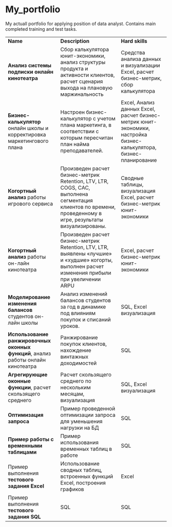 # My_portfolio
My actuall portfolio for applying position of data analyst. Contains main completed training and test tasks.
<body>
    <table>
    <tr>
<td><b>Name</td>	<td><b>Description</td>	<td><b>Hard skills</td></tr>
<tr>
<td><b>Анализ системы подписки онлайн кинотеатра</td>	<td>Сбор калькулятора юнит-экономики, анализ структуры продукта и активности клиентов, расчет сценария выхода на плановую маржинальность</td>	<td>Средства анализа данных и визуализации Excel, расчет бизнес-метрик, сбор калькулятора</td></tr>
<tr>
<td><b>Бизнес-калькулятор</b> онлайн школы и корректировка маркетингового плана</td>	<td>Настроен бизнес-калькулятор с учетом плана маркетинга, в соответствии с которым пересчитан план найма преподавателей.</td>	<td>Excel, Анализ данных Excel, расчет бизнес-метрик юнит-экономики, настройка бизнес-калькулятора, бизнес-планирование</td></tr>
<tr>
<td><b>Когортный анализ</b> работы игрового сервиса</td> 	<td>Произведен расчет бизнес-метрик Retention, LTV, LTR, COGS, CAC, выполнена сегментация клиентов по времени, проведенному в игре, результаты визуализированы.</td>	 <td>Сводные таблицы, визуализация Excel, расчет бизнес-метрик юнит-экономики</td></tr>
<tr>
<td><b>Когортный анализ</b> работы он-лайн кинотеатра</td> 	<td>Произведен расчет бизнес-метрик Retention, LTV, LTR, выявлены «лучшие» и «худшие» когорты, выполнен расчет изменения прибыли при увеличении ARPU</td>	<td>Excel, расчет бизнес-метрик юнит-экономики</td></tr>
<tr>
<td><b>Моделирование изменения балансов</b> студентов он-лайн школы</td>	<td>Анализ изменений балансов студентов за год в динамике под влияниям покупок и списаний уроков.</td>	<td>SQL, Excel визуализация</td></tr>
<tr>
<td><b>Использование ранжировочных оконных функций</b>, анализ работы онлайн кинотеатра</td> <td>Ранжирование покупок клиентов, нахождение винтажных доходимостей</td> <td>SQL</td></tr>
<tr>
<td><b>Агрегирующие оконные функции</b>, расчет скользящего среднего</td>	<td>Расчет скользящего среднего по нескольким месяцам, визуализация</td>	<td>SQL, Excel визуализация</td></tr>
<tr>
<td><b>Оптимизация запроса</b></td>	<td>Пример проведенной оптимизации запроса для уменьшения нагрузки на БД</td>	<td>SQL</td></tr>
<tr>
<td><b>Пример работы с временными таблицами</b></td>	<td>Пример использования временных таблиц в работе</td>	<td>SQL</td></tr>
<tr>
<td>Пример выполнения <b>тестового задания Excel</b></td>	<td>Использование сводных таблиц, встроенных функций Excel, построения графиков</td>	<td>Excel</td></tr>
<tr>
<td>Пример выполнения <b>тестового задания SQL</b></td> <td>SQL</td>		<td>SQL</td></tr>
</table>
</body>
